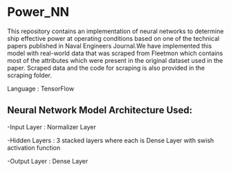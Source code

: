 # Power_NN
This repository contains an implementation of neural networks to determine ship effective power at operating conditions based on one of the technical papers published in Naval Engineers Journal.We have implemented this model with real-world data that was scraped from Fleetmon which contains most of the attributes which were present in the original dataset used in the paper. Scraped data and the code for scraping is also provided in the scraping folder.

Language : TensorFlow

## Neural Network Model Architecture Used:
-Input Layer : Normalizer Layer

-Hidden Layers : 3 stacked layers where each is Dense Layer with swish activation function

-Output Layer : Dense Layer

